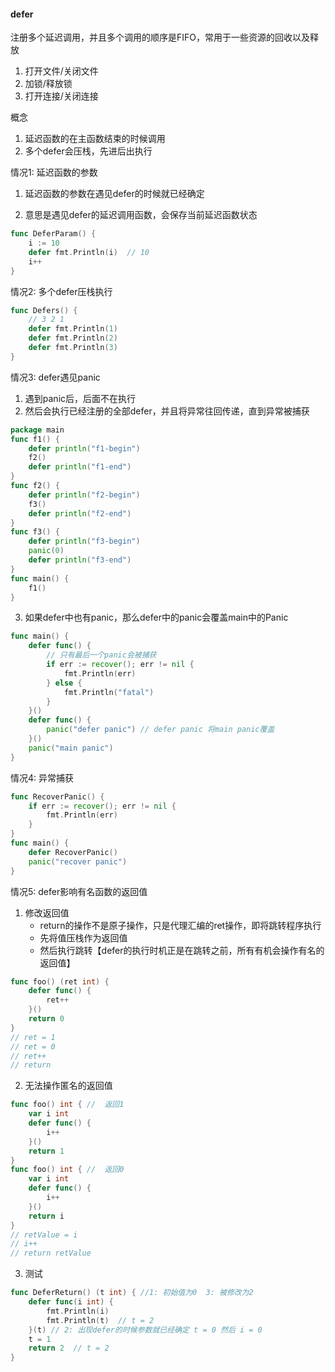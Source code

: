#### defer

注册多个延迟调用，并且多个调用的顺序是FIFO，常用于一些资源的回收以及释放

1.  打开文件/关闭文件
2.  加锁/释放锁
3.  打开连接/关闭连接

概念

1.  延迟函数的在主函数结束的时候调用
2.  多个defer会压栈，先进后出执行

情况1: 延迟函数的参数

1.  延迟函数的参数在遇见defer的时候就已经确定

  2.  意思是遇见defer的延迟调用函数，会保存当前延迟函数状态

~~~go
func DeferParam() {
	i := 10
	defer fmt.Println(i)  // 10
	i++
}
~~~

情况2: 多个defer压栈执行

~~~go
func Defers() {
    // 3 2 1
	defer fmt.Println(1)
	defer fmt.Println(2)
	defer fmt.Println(3)
}
~~~

情况3: defer遇见panic

1.  遇到panic后，后面不在执行
2.  然后会执行已经注册的全部defer，并且将异常往回传递，直到异常被捕获

~~~go
package main
func f1() {
	defer println("f1-begin")
	f2()
	defer println("f1-end")
}
func f2() {
	defer println("f2-begin")
	f3()
	defer println("f2-end")
}
func f3() {
	defer println("f3-begin")
	panic(0)   
	defer println("f3-end")
}
func main() {
	f1()
}
~~~

3.  如果defer中也有panic，那么defer中的panic会覆盖main中的Panic

~~~go
func main() {
	defer func() {
        // 只有最后一个panic会被捕获
		if err := recover(); err != nil {
			fmt.Println(err)
		} else {
			fmt.Println("fatal")
		}
	}()
	defer func() {
		panic("defer panic") // defer panic 将main panic覆盖
	}()
	panic("main panic")
}
~~~

情况4: 异常捕获

~~~go
func RecoverPanic() {
	if err := recover(); err != nil {
		fmt.Println(err)
	}
}
func main() {
	defer RecoverPanic()
	panic("recover panic")
}
~~~

情况5: defer影响有名函数的返回值

1.  修改返回值
    *   return的操作不是原子操作，只是代理汇编的ret操作，即将跳转程序执行
    *   先将值压栈作为返回值
    *   然后执行跳转【defer的执行时机正是在跳转之前，所有有机会操作有名的返回值】

~~~go
func foo() (ret int) {
    defer func() {
        ret++
    }()
    return 0
}
// ret = 1
// ret = 0
// ret++
// return
~~~

2.  无法操作匿名的返回值

~~~go
func foo() int { //  返回1
    var i int
    defer func() {
        i++
    }()
    return 1
}
func foo() int { //  返回0
    var i int
    defer func() {
        i++
    }()
    return i
}
// retValue = i
// i++
// return retValue
~~~

3.  测试

~~~go
func DeferReturn() (t int) { //1: 初始值为0  3: 被修改为2
	defer func(i int) {
		fmt.Println(i)
		fmt.Println(t)  // t = 2
    }(t) // 2: 出现defer的时候参数就已经确定 t = 0 然后 i = 0
	t = 1
	return 2  // t = 2
}
~~~
